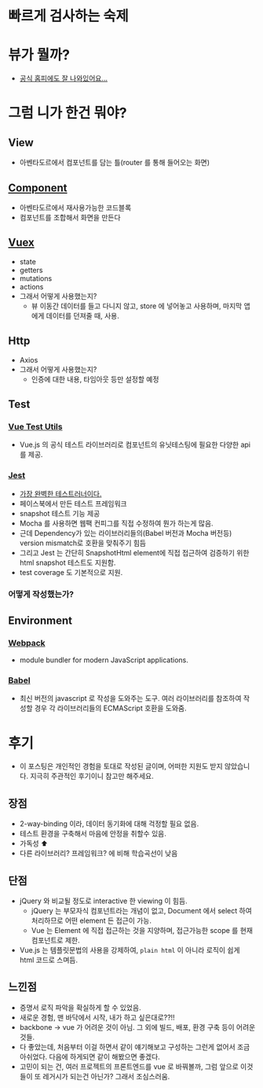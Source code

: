 
# 빠르게 검사하는 숙제

# 뷰가 뭘까?
 - [공식 홈피에도 잘 나와있어요...](https://kr.vuejs.org/v2/guide/index.html)
 
# 그럼 니가 한건 뭐야?

## View
- 아벤타도르에서 컴포넌트를 담는 틀(router 를 통해 들어오는 화면)

## [Component](https://kr.vuejs.org/v2/guide/components.html)
- 아벤타도르에서 재사용가능한 코드블록
- 컴포넌트를 조합해서 화면을 만든다

## [Vuex](https://vuex.vuejs.org/)
- state
- getters
- mutations
- actions
- 그래서 어떻게 사용했는지?
	- 뷰 이동간 데이터를 들고 다니지 않고, store 에 넣어놓고 사용하며, 마지막 앱에게 데이터를 던져줄 때, 사용.
	
## Http
- Axios
- 그래서 어떻게 사용했는지?
	- 인증에 대한 내용, 타임아웃 등만 설정할 예정
	
## Test

### [Vue Test Utils](https://vue-test-utils.vuejs.org/)
 - Vue.js 의 공식 테스트 라이브러리로 컴포넌트의 유닛테스팅에 필요한 다양한 api를 제공.
 
### [Jest](https://jestjs.io/docs/en/using-matchers)
 - [가장 완벽한 테스트러너이다.](https://vue-test-utils.vuejs.org/guides/#getting-started)
 - 페이스북에서 만든 테스트 프레임워크
 - snapshot 테스트 기능 제공
 - Mocha 를 사용하면 웹팩 컨피그를 직접 수정하여 뭔가 하는게 많음.
 - 근데 Dependency가 있는 라이브러리들의(Babel 버전과 Mocha 버전등) version mismatch로 호환을 맞춰주기 힘듬
 - 그리고 Jest 는 간단히 SnapshotHtml element에 직접 접근하여 검증하기 위한 html snapshot 테스트도 지원함.
 - test coverage 도 기본적으로 지원.
 
### 어떻게 작성했는가?

## Environment

### [Webpack](https://webpack.js.org/concepts)
 - module bundler for modern JavaScript applications.

### [Babel](https://babeljs.io/docs/en/)
 -  최신 버전의 javascript 로 작성을 도와주는 도구. 여러 라이브러리를 참조하여 작성할 경우 각 라이브러리들의 ECMAScript 호환을 도와줌.

# 후기
 - 이 포스팅은 개인적인 경험을 토대로 작성된 글이며, 어떠한 지원도 받지 않았습니다. 지극히 주관적인 후기이니 참고만 해주세요.
 
## 장점
 - 2-way-binding 이라, 데이터 동기화에 대해 걱정할 필요 없음.
 - 테스트 환경을 구축해서 마음에 안정을 취할수 있음.
 - 가독성 ⬆
 - 다른 라이브러리? 프레임워크? 에 비해 학습곡선이 낮음

## 단점
 - jQuery 와 비교될 정도로 interactive 한 viewing 이 힘듬.
    - jQuery 는 부모자식 컴포넌트라는 개념이 없고, Document 에서 select 하여 처리하므로 어떤 element 든 접근이 가능.
    - Vue 는 Element 에 직접 접근하는 것을 지양하며, 접근가능한 scope 를 현재 컴포넌트로 제한.
 - Vue.js 는 템플릿문법의 사용을 강제하여, `plain html` 이 아니라 로직이 쉽게 html 코드로 스며듬.
  
## 느낀점
 - 증명서 로직 파악을 확실하게 할 수 있었음.
 - 새로운 경험, 맨 바닥에서 시작, 내가 하고 싶은대로??!!
 - backbone -> vue 가 어려운 것이 아님. 그 외에 빌드, 배포, 환경 구축 등이 어려운 것들.
 - 다 좋았는데, 처음부터 이걸 하면서 같이 얘기해보고 구성하는 그런게 없어서 조금 아쉬었다. 다음에 하게되면 같이 해봤으면 좋겠다.
 - 고민이 되는 건, 여러 프로젝트의 프론트엔드를 vue 로 바꿔볼까, 그럼 앞으로 이것들이 또 레거시가 되는건 아닌가? 그래서 조심스러움.
